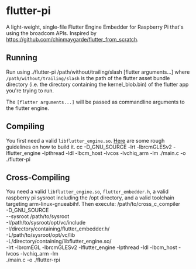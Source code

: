# flutter-pi
A light-weight, single-file Flutter Engine Embedder for Raspberry Pi that's using the broadcom APIs. Inspired by https://github.com/chinmaygarde/flutter_from_scratch.

## Running
Run using
    ./flutter-pi /path/without/trailing/slash [flutter arguments...]
where `/path/without/trailing/slash` is the path of the flutter asset bundle directory (i.e. the directory containing the kernel_blob.bin)
of the flutter app you're trying to run.

The `[flutter arguments...]` will be passed as commandline arguments to the flutter engine.

## Compiling
You first need a valid `libflutter_engine.so`. [Here](https://medium.com/flutter/flutter-on-raspberry-pi-mostly-from-scratch-2824c5e7dcb1)
are some rough guidelines on how to build it.
    cc -D_GNU_SOURCE -lrt -lbrcmGLESv2 -lflutter_engine -lpthread -ldl -lbcm_host -lvcos -lvchiq_arm -lm ./main.c -o ./flutter-pi

## Cross-Compiling
You need a valid `libflutter_engine.so`, `flutter_embedder.h`, a valid raspberry pi sysroot including the /opt directory, and a valid toolchain targeting
arm-linux-gnueabihf. Then execute:
    /path/to/cross_c_compiler \
      -D_GNU_SOURCE \
      --sysroot /path/to/sysroot \
      -I/path/to/sysroot/opt/vc/include \
      -I/directory/containing/flutter_embedder.h/ \
      -L/path/to/sysroot/opt/vc/lib \
      -L/directory/containing/libflutter_engine.so/ \
      -lrt -lbrcmEGL -lbrcmGLESv2 -lflutter_engine -lpthread -ldl -lbcm_host -lvcos -lvchiq_arm -lm \
      ./main.c -o ./flutter-rpi
